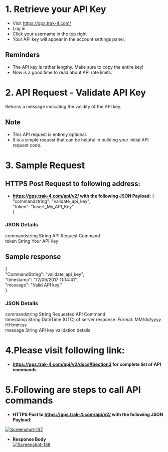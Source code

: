 # 1. Retrieve your API Key

- Visit https://gps.trak-4.com/
- Log in
- Click your username in the top right
 - Your API key will appear in the account settings panel.

## Reminders

- The API key is rather lengthy. Make sure to copy the entire key!
- Now is a good time to read about API rate limits.


# 2. API Request - Validate API Key

Returns a message indicating the validity of the API key.<br>

## Note

- This API request is entirely optional.
- It is a simple request that can be helpful in building your initial API request code.<br>


# 3. Sample Request


## HTTPS Post Request to following address:<br>
- <strong>  https://gps.trak-4.com/api/v2/ with the following JSON Payload:</strong>
{<br>
    "commandstring": "validate_api_key",<br>
    "token": "Insert_My_API_Key"<br>
}<br>
                            
### JSON Details</strong><br>
commandstring	String	API Request Command<br>
token	String	Your API Key<br>
## Sample response<br>
{<br>
    "CommandString": "validate_api_key",<br>
    "timestamp": "12/06/2017 11:14:41",<br>
    "message": "Valid API key."<br>
}<br>
### JSON Details<br>
commandstring	String	Requested API Command<br>
timestamp	String	DateTime (UTC) of server response. Format: MM/dd/yyyy HH:mm:ss<br>
message	String	API key validation details<br>


# 4.Please visit following link:
- <strong> https://gps.trak-4.com/api/v2/docs#Section3 for complete list of API commands</strong> <br>


# 5.Following are steps to call API commands<br>

- <strong>HTTPS Post to https://gps.trak-4.com/api/v2/ with the following JSON Payload:</strong><br>

<a href="https://ibb.co/Ycw9p3x"><img src="https://i.ibb.co/dPx9GrR/Screenshot-137.png"  alt="Screenshot-137" border="0"></a>

- <strong>Response Body</strong><br>
<a href="https://ibb.co/YZ7Kzy5"><img src="https://i.ibb.co/pyvstRH/Screenshot-138.png" alt="Screenshot-138" border="0"></a>
